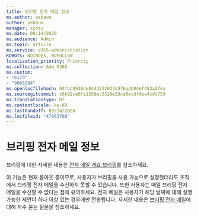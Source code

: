 ```yaml
---
title: 브리핑 전자 메일 정보
ms.author: pebaum
author: pebaum
manager: scotv
ms.date: 08/14/2020
ms.audience: Admin
ms.topic: article
ms.service: o365-administration
ROBOTS: NOINDEX, NOFOLLOW
localization_priority: Priority
ms.collection: Adm_O365
ms.custom:
- "6179"
- "9003284"
ms.openlocfilehash: 04fcc9930de844d221033e976adb04ef483a27ea
ms.sourcegitcommit: c6692ce0fa1358ec3529e59ca0ecdfdea4cdc759
ms.translationtype: HT
ms.contentlocale: ko-KR
ms.lasthandoff: 09/14/2020
ms.locfileid: "47663708"
---
```

# <a name="about-briefing-email"></a>브리핑 전자 메일 정보

브리핑에 대한 자세한 내용은 [전자 메일 개요 브리핑](https://docs.microsoft.com/briefing/be-overview)를 참조하세요.  

이 기능은 현재 롤아웃 중이므로, 사용자가 브리핑을 사용 가능으로 설정했더라도 조직에서 브리핑 전자 메일을 수신하지 못할 수 있습니다. 또한 사용자는 매일 브리핑 전자 메일을 수신할 수 없다는 점에 유의하세요. 전자 메일은 사용자가 해당 날짜에 대해 실행 가능한 제안이 하나 이상 있는 경우에만 전송됩니다. 자세한 내용은 [브리핑 전자 메일](https://docs.microsoft.com/briefing/be-faqs)에 대해 자주 묻는 질문을 참조하세요.